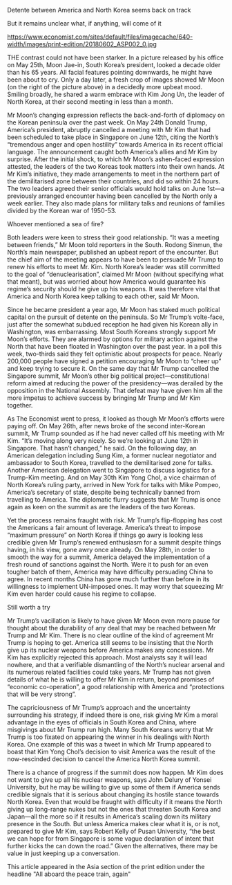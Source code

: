 Detente between America and North Korea seems back on track


But it remains unclear what, if anything, will come of it

https://www.economist.com/sites/default/files/imagecache/640-width/images/print-edition/20180602_ASP002_0.jpg

THE contrast could not have been starker. In a picture released by his office on May 25th, Moon Jae-in, South Korea’s president, looked a decade older than his 65 years. All facial features pointing downwards, he might have been about to cry. Only a day later, a fresh crop of images showed Mr Moon (on the right of the picture above) in a decidedly more upbeat mood. Smiling broadly, he shared a warm embrace with Kim Jong Un, the leader of North Korea, at their second meeting in less than a month.

Mr Moon’s changing expression reflects the back-and-forth of diplomacy on the Korean peninsula over the past week. On May 24th Donald Trump, America’s president, abruptly cancelled a meeting with Mr Kim that had been scheduled to take place in Singapore on June 12th, citing the North’s “tremendous anger and open hostility” towards America in its recent official language. The announcement caught both America’s allies and Mr Kim by surprise. After the initial shock, to which Mr Moon’s ashen-faced expression attested, the leaders of the two Koreas took matters into their own hands. At Mr Kim’s initiative, they made arrangements to meet in the northern part of the demilitarised zone between their countries, and did so within 24 hours. The two leaders agreed their senior officials would hold talks on June 1st—a previously arranged encounter having been cancelled by the North only a week earlier. They also made plans for military talks and reunions of families divided by the Korean war of 1950-53.

Whoever mentioned a sea of fire?

Both leaders were keen to stress their good relationship. “It was a meeting between friends,” Mr Moon told reporters in the South. Rodong Sinmun, the North’s main newspaper, published an upbeat report of the encounter. But the chief aim of the meeting appears to have been to persuade Mr Trump to renew his efforts to meet Mr. Kim. North Korea’s leader was still committed to the goal of “denuclearisation”, claimed Mr Moon (without specifying what that meant), but was worried about how America would guarantee his regime’s security should he give up his weapons. It was therefore vital that America and North Korea keep talking to each other, said Mr Moon.

Since he became president a year ago, Mr Moon has staked much political capital on the pursuit of detente on the peninsula. So Mr Trump’s volte-face, just after the somewhat subdued reception he had given his Korean ally in Washington, was embarrassing. Most South Koreans strongly support Mr Moon’s efforts. They are alarmed by options for military action against the North that have been floated in Washington over the past year. In a poll this week, two-thirds said they felt optimistic about prospects for peace. Nearly 200,000 people have signed a petition encouraging Mr Moon to “cheer up” and keep trying to secure it. On the same day that Mr Trump cancelled the Singapore summit, Mr Moon’s other big political project—constitutional reform aimed at reducing the power of the presidency—was derailed by the opposition in the National Assembly. That defeat may have given him all the more impetus to achieve success by bringing Mr Trump and Mr Kim together.

As The Economist went to press, it looked as though Mr Moon’s efforts were paying off. On May 26th, after news broke of the second inter-Korean summit, Mr Trump sounded as if he had never called off his meeting with Mr Kim. “It’s moving along very nicely. So we’re looking at June 12th in Singapore. That hasn’t changed,” he said. On the following day, an American delegation including Sung Kim, a former nuclear negotiator and ambassador to South Korea, travelled to the demilitarised zone for talks. Another American delegation went to Singapore to discuss logistics for a Trump-Kim meeting. And on May 30th Kim Yong Chol, a vice chairman of North Korea’s ruling party, arrived in New York for talks with Mike Pompeo, America’s secretary of state, despite being technically banned from travelling to America. The diplomatic flurry suggests that Mr Trump is once again as keen on the summit as are the leaders of the two Koreas.

Yet the process remains fraught with risk. Mr Trump’s flip-flopping has cost the Americans a fair amount of leverage. America’s threat to impose “maximum pressure” on North Korea if things go awry is looking less credible given Mr Trump’s renewed enthusiasm for a summit despite things having, in his view, gone awry once already. On May 28th, in order to smooth the way for a summit, America delayed the implementation of a fresh round of sanctions against the North. Were it to push for an even tougher batch of them, America may have difficulty persuading China to agree. In recent months China has gone much further than before in its willingness to implement UN-imposed ones. It may worry that squeezing Mr Kim even harder could cause his regime to collapse.

Still worth a try

Mr Trump’s vacillation is likely to have given Mr Moon even more pause for thought about the durability of any deal that may be reached between Mr Trump and Mr Kim. There is no clear outline of the kind of agreement Mr Trump is hoping to get. America still seems to be insisting that the North give up its nuclear weapons before America makes any concessions. Mr Kim has explicitly rejected this approach. Most analysts say it will lead nowhere, and that a verifiable dismantling of the North’s nuclear arsenal and its numerous related facilities could take years. Mr Trump has not given details of what he is willing to offer Mr Kim in return, beyond promises of “economic co-operation”, a good relationship with America and “protections that will be very strong”.

The capriciousness of Mr Trump’s approach and the uncertainty surrounding his strategy, if indeed there is one, risk giving Mr Kim a moral advantage in the eyes of officials in South Korea and China, where misgivings about Mr Trump run high. Many South Koreans worry that Mr Trump is too fixated on appearing the winner in his dealings with North Korea. One example of this was a tweet in which Mr Trump appeared to boast that Kim Yong Chol’s decision to visit America was the result of the now-rescinded decision to cancel the America North Korea summit.

There is a chance of progress if the summit does now happen. Mr Kim does not want to give up all his nuclear weapons, says John Delury of Yonsei University, but he may be willing to give up some of them if America sends credible signals that it is serious about changing its hostile stance towards North Korea. Even that would be fraught with difficulty if it means the North giving up long-range nukes but not the ones that threaten South Korea and Japan—all the more so if it results in America’s scaling down its military presence in the South. But unless America makes clear what it is, or is not, prepared to give Mr Kim, says Robert Kelly of Pusan University, “the best we can hope for from Singapore is some vague declaration of intent that further kicks the can down the road.” Given the alternatives, there may be value in just keeping up a conversation.

This article appeared in the Asia section of the print edition under the headline "All aboard the peace train, again"

